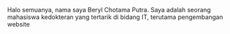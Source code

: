 Halo semuanya, nama saya Beryl Chotama Putra. Saya adalah seorang mahasiswa kedokteran yang tertarik di bidang IT, terutama pengembangan website

